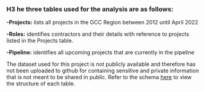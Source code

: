 ### H3 he three tables used for the analysis are as follows:

**-Projects:** lists all projects in the GCC Region between 2012 until April 2022

**-Roles:** identifies contractors and their details with reference to projects listed in the Projects table.

**-Pipeline:** identifies all upcoming projects that are currently in the pipeline

The dataset used for this project is not publicly available and therefore has not been uploaded to github for containing sensitive and private information that is not meant to be shared in public. Refer to the schema [here]() to view the structure of each table.
